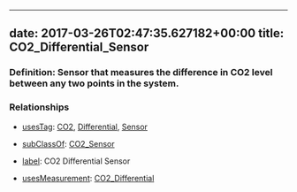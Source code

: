 
---
date: 2017-03-26T02:47:35.627182+00:00
title: CO2_Differential_Sensor
---
### Definition: Sensor that measures the difference in CO2 level between any two points in the system.

### Relationships

* [usesTag](https://brickschema.org/schema/1.0/BrickFrame#usesTag): [CO2](https://brickschema.org/schema/1.0/BrickTag#CO2), [Differential](https://brickschema.org/schema/1.0/BrickTag#Differential), [Sensor](https://brickschema.org/schema/1.0/BrickTag#Sensor)

* [subClassOf](http://www.w3.org/2000/01/rdf-schema#subClassOf): [CO2_Sensor](https://brickschema.org/schema/1.0/Brick#CO2_Sensor)

* [label](http://www.w3.org/2000/01/rdf-schema#label): CO2 Differential Sensor

* [usesMeasurement](https://brickschema.org/schema/1.0/BrickFrame#usesMeasurement): [CO2_Differential](https://brickschema.org/schema/1.0/Brick#CO2_Differential)
